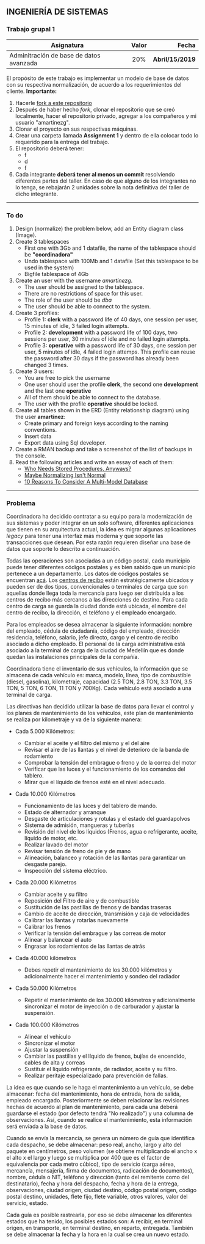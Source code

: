 ## INGENIERÍA DE SISTEMAS
### Trabajo grupal 1
| Asignatura        | Valor           | Fecha  |
| ------------- |:-------------:| -----:|
| Adminitración de base de datos avanzada      | 20% |  **Abril/15/2019** |

El propósito de este trabajo es implementar un modelo de base de datos con su respectiva normalización, de acuerdo a los requerimientos del cliente.
**Importante:**
1. Hacerle [fork a este repositorio](https://help.github.com/en/articles/fork-a-repo#fork-an-example-repository)
2. Después de haber hecho _fork_, clonar el repositorio que se creó localmente, hacer el repositorio privado, agregar a los compañeros y mi usuario "amartinezg".
3. Clonar el proyecto en sus respectivas máquinas.
4. Crear una carpeta llamada **Assignment 1** y dentro de ella colocar todo lo requerido para la entrega del trabajo.
5. El repositorio deberá tener:
    * f
    * d
    * f
6. Cada integrante **deberá tener al menos un commit** resolviendo diferentes partes del taller. En caso de que alguno de los integrantes no lo tenga, se rebajarán 2 unidades sobre la nota definitiva del taller de dicho integrante.
---
### To do
1. Design (normalize) the problem below, add an Entity diagram class (Image).
2. Create 3 tablespaces
    * First one with 3Gb and 1 datafile, the name of the tablespace should be **"coordinadora"**
    * Undo tablespace with 100Mb and 1 datafile (Set this tablespace to be used in the system)
    * Bigfile tablespace of 4Gb
3. Create an user with the username *amartinezg*.
    * The user should be assigned to the tablespace.
    * There are no restrictions of space for this user.
    * The role of the user should be _dba_
    * The user should be able to connect to the system.
4. Create 3 profiles:
    * Profile 1: **clerk** with a password life of 40 days, one session per user, 15 minutes of idle, 3 failed login attempts.
    * Profile 2: **development** with a password life of 100 days, two sessions per user, 30 minutes of idle and no failed login attempts.
    * Profile 3: **operative** with a password life of 30 days, one session per user, 5 minutes of idle, 4 failed login attemps. This profile can reuse the password after 30 days if the password has already been changed 3 times.
5. Create 3 users:
   * You are free to pick the username
   * One user should user the profile **clerk**, the second one **development** and the last one **operative**
   * All of them should be able to connect to the database.
   * The user with the profile **operative** should be locked.
6. Create all tables shown in the ERD (Entity relationship diagram) using the user **amartinez**:
    * Create primary and foreign keys according to the naming conventions.
    * Insert data
    * Export data using Sql developer.
7. Create a RMAN backup and take a screenshot of the list of backups in the console.
8. Read the following articles and write an essay of each of them:
    * [Who Needs Stored Procedures, Anyways?](https://blog.codinghorror.com/who-needs-stored-procedures-anyways/)
    * [Maybe Normalizing Isn't Normal](https://blog.codinghorror.com/maybe-normalizing-isnt-normal/)
    * [10 Reasons To Consider A Multi-Model Database](http://highscalability.com/blog/2015/3/4/10-reasons-to-consider-a-multi-model-database.html)
---
### Problema
Coordinadora ha decidido contratar a su equipo para la modernización de sus sistemas y poder integrar en un solo software, diferentes aplicaciones que tienen en su arquitectura actual, la idea es migrar algunas aplicaciones _legacy_ para tener una interfaz más moderna y que soporte las transacciones que desean. Por esta razón requieren diseñar una base de datos que soporte lo descrito a continuación.

Todas las operaciones son asociadas a un código postal, cada municipio puede tener diferentes códigos postales y es bien sabido que un municipio pertenece a un departamento. Los datos de códigos postales se encuentran [acá](data/C_digos_Postales_Nacionales.csv). Los [centros de recibo](http://www.coordinadora.com/centros-de-recibo/) están estratégicamente ubicados y pueden ser de dos tipos, convencionales o terminales de carga que son aquellas donde llega toda la mercancía para luego ser distribuida a los centros de recibo más cercanos a las direcciones de destino. Para cada centro de carga se guarda la ciudad donde está ubicada, el nombre del centro de recibo, la dirección, el teléfono y el empleado encargado.

Para los empleados se desea almacenar la siguiente información: nombre del empleado, cédula de ciudadanía, código del empleado, dirección residencia, teléfono, salario, jefe directo, cargo y el centro de recibo asociado a dicho empleado. El personal de la carga administrativa está asociado a la terminal de carga de la ciudad de Medellín que es donde quedan las instalaciones principales de la compañía.

Coordinadora tiene el inventario de sus vehículos, la información que se almacena de cada vehículo es: marca, modelo, línea, tipo de combustible (diesel, gasolina), kilometraje, capacidad (2.5 TON, 2.8 TON, 3.3 TON, 3.5 TON, 5 TON, 6 TON, 11 TON y 700Kg). Cada vehículo está asociado a una terminal de carga.

Las directivas han decidido utilizar la base de datos para llevar el control y los planes de mantenimiento de los vehículos, este plan de mantenimiento se realiza por kilometraje y va de la siguiente manera: 

* Cada 5.000 Kilómetros:
    - Cambiar el aceite y el filtro del mismo y el del aire
    - Revisar el aire de las llantas y el nivel de deterioro de la banda de rodamiento
    - Comprobar la tensión del embrague o freno y de la correa del motor
    - Verificar que las luces y el funcionamiento de los comandos del tablero.
    - Mirar que el líquido de frenos esté en el nivel adecuado.

* Cada 10.000 Kilómetros
    - Funcionamiento de las luces y del tablero de mando.
    - Estado de alternador y arranque
    - Desgaste de articulaciones y rotulas y el estado del guardapolvos
    - Sistema de admisión, mangueras y tuberías
    - Revisión del nivel de los líquidos (Frenos, agua o refrigerante, aceite, líquido de motor, etc.
    - Realizar lavado del motor
    - Revisar tensión de freno de pie y de mano
    - Alineación, balanceo y rotación de las llantas para garantizar un desgaste parejo.
    - Inspección del sistema eléctrico.

* Cada 20.000 Kilómetros
    - Cambiar aceite y su filtro
    - Reposición del Filtro de aire y de combustible
    - Sustitución de las pastillas de frenos y de bandas traseras
    - Cambio de aceite de dirección, transmisión y caja de velocidades
    - Calibrar las llantas y rotarlas nuevamente
    - Calibrar los frenos
    - Verificar la tensión del embrague y las correas de motor
    - Alinear y balancear el auto
    - Engrasar los rodamientos de las llantas de atrás

* Cada 40.000 kilómetros
    - Debes repetir el mantenimiento de los 30.000 kilómetros y adicionalmente hacer el mantenimiento y sondeo del radiador

* Cada 50.000 Kilómetros
    - Repetir el mantenimiento de los 30.000 kilómetros y adicionalmente sincronizar el motor de inyección o de  carburador y ajustar la suspensión.

* Cada 100.000 Kilómetros
    - Alinear el vehículo
    - Sincronizar el motor
    - Ajustar la suspensión
    - Cambiar las pastillas y el líquido de frenos, bujías de encendido, cables de alta y correas
    - Sustituir el líquido refrigerante, de radiador, aceite y su filtro.
    - Realizar peritaje especializado para prevención de fallas.

La idea es que cuando se le haga el mantenimiento a un vehículo, se debe almacenar: fecha del mantenimiento, hora de entrada, hora de salida, empleado encargado. Posteriormente se deben relacionar las revisiones hechas de acuerdo al plan de mantenimiento, para cada una deberá guardarse el estado (por defecto tendrá "No realizado") y una columna de observaciones. Así, cuando se realice el mantenimiento, esta información será enviada a la base de datos.

Cuando se envía la mercancía, se genera un número de guía que identifica cada despacho, se debe almacenar: peso real, ancho, largo y alto del paquete en centímetros, peso volumen (se obtiene multiplicando el ancho x el alto x el largo y luego se multiplica por 400 que es el factor de equivalencia por cada metro cúbico), tipo de servicio (carga aérea, mercancía, mensajería, firma de documentos, radicación de documentos), nombre, cédula o NIT, teléfono y dirección (tanto del remitente como del destinatario), fecha y hora del despacho, fecha y hora de la entrega, observaciones, ciudad origen, ciudad destino, código postal origen, código postal destino, unidades, flete fijo, flete variable, otros valores, valor del servicio, estado.

Cada guía es posible rastrearla, por eso se debe almacenar los diferentes estados que ha tenido, los posibles estados son: A recibir, en terminal origen, en transporte, en terminal destino, en reparto, entregada. También se debe almacenar la fecha y la hora en la cual se crea un nuevo estado.

